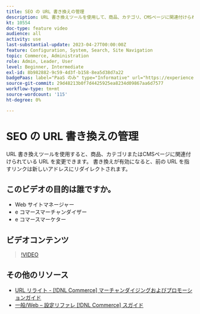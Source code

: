 ```yaml
---
title: SEO の URL 書き換えの管理
description: URL 書き換えツールを使用して、商品、カテゴリ、CMSページに関連付けられている URL を変更する方法について説明します。
kt: 10554
doc-type: feature video
audience: all
activity: use
last-substantial-update: 2023-04-27T00:00:00Z
feature: Configuration, System, Search, Site Navigation
topic: Commerce, Administration
role: Admin, Leader, User
level: Beginner, Intermediate
exl-id: 8b982882-9c59-4d3f-b158-8ea5d38d7a22
badgePaas: label="PaaS のみ" type="Informative" url="https://experienceleague.adobe.com/ja/docs/commerce/user-guides/product-solutions" tooltip="Adobe Commerce on Cloud プロジェクト（Adobeが管理する PaaS インフラストラクチャ）およびオンプレミスプロジェクトにのみ適用されます。"
source-git-commit: 29d48213b0f7d4425925ea8234d09867aa6d7577
workflow-type: tm+mt
source-wordcount: '115'
ht-degree: 0%

---
```


# SEO の URL 書き換えの管理

URL 書き換えツールを使用すると、商品、カテゴリまたはCMSページに関連付けられている URL を変更できます。 書き換えが有効になると、前の URL を指すリンクは新しいアドレスにリダイレクトされます。

## このビデオの目的は誰ですか。

- Web サイトマネージャー
- e コマースマーチャンダイザー
- e コマースマーケター

## ビデオコンテンツ

>[!VIDEO](https://video.tv.adobe.com/v/3410126?quality=12&learn=on&captions=jpn)

## その他のリソース

- [URL リライト - [!DNL Commerce]  マーチャンダイジングおよびプロモーションガイド ](https://experienceleague.adobe.com/docs/commerce-admin/marketing/seo/url-rewrites/url-rewrite.html?lang=ja)
- [ 一般/Web – 設定リファレ  [!DNL Commerce]  スガイド ](https://experienceleague.adobe.com/docs/commerce-admin/config/general/web.html?lang=ja)
